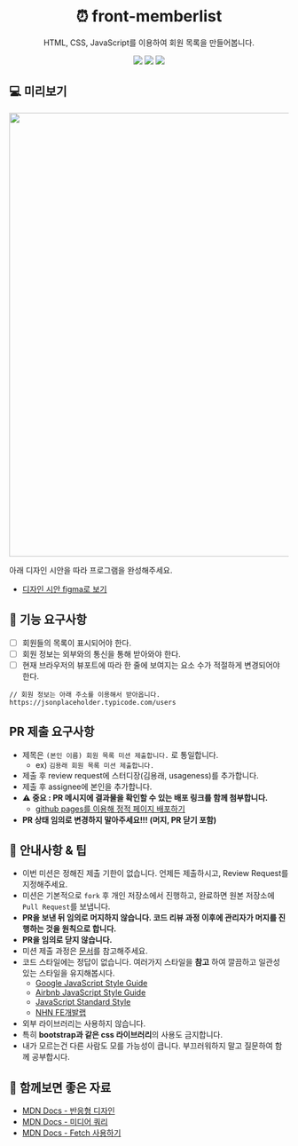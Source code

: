 <h1 align="middle">⏰ front-memberlist</h1>
<p align="middle">HTML, CSS, JavaScript를 이용하여 회원 목록을 만들어봅니다.</p>
<p align="middle">
  <img src="https://img.shields.io/badge/language-html-red.svg?style=flat-square"/>
  <img src="https://img.shields.io/badge/language-css-blue.svg?style=flat-square"/>
  <img src="https://img.shields.io/badge/language-js-yellow.svg?style=flat-square"/>
</p>

## 💻 미리보기

<div align="middle">
  <img width="800" src="https://user-images.githubusercontent.com/28296575/221106921-98389aa5-cbfc-40c3-8891-e7f7094f32d9.png">
</div>

아래 디자인 시안을 따라 프로그램을 완성해주세요.

- [디자인 시안 figma로 보기](https://www.figma.com/file/3tov6oaVln2gMOv97uMLqI/%ED%9A%8C%EC%9B%90-%EB%AA%A9%EB%A1%9D-%EC%8B%9C%EC%95%88?t=gW9rB4FtxVgNdLZG-1)

## 🎯 기능 요구사항

- [ ] 회원들의 목록이 표시되어야 한다.
- [ ] 회원 정보는 외부와의 통신을 통해 받아와야 한다.
- [ ] 현재 브라우저의 뷰포트에 따라 한 줄에 보여지는 요소 수가 적절하게 변경되어야 한다.

```
// 회원 정보는 아래 주소를 이용해서 받아옵니다.
https://jsonplaceholder.typicode.com/users
```

## PR 제출 요구사항

- 제목은 `(본인 이름) 회원 목록 미션 제출합니다.` 로 통일합니다.
  - ex) `김용래 회원 목록 미션 제출합니다.`
- 제출 후 review request에 스터디장(김용래, usageness)를 추가합니다.
- 제출 후 assignee에 본인을 추가합니다.
- **⚠ 중요 : PR 메시지에 결과물을 확인할 수 있는 배포 링크를 함께 첨부합니다.**
  - [github pages를 이용해 정적 페이지 배포하기](https://usage.tistory.com/168)
- **PR 상태 임의로 변경하지 말아주세요!!! (머지, PR 닫기 포함)**

## 📰 안내사항 & 팁

- 이번 미션은 정해진 제출 기한이 없습니다. 언제든 제출하시고, Review Request를 지정해주세요.
- 미션은 기본적으로 `fork` 후 개인 저장소에서 진행하고, 완료하면 원본 저장소에 `Pull Request`를 보냅니다.
- **PR을 보낸 뒤 임의로 머지하지 않습니다. 코드 리뷰 과정 이후에 관리자가 머지를 진행하는 것을 원칙으로 합니다.**
- **PR을 임의로 닫지 않습니다.**
- 미션 제출 과정은 [문서](https://github.com/TeamCrazyPerformance/docs/blob/main/%EC%8A%A4%ED%84%B0%EB%94%94%20%EB%AC%B8%EC%84%9C/mission_guide.md)를 참고해주세요.
- 코드 스타일에는 정답이 없습니다. 여러가지 스타일을 **참고** 하여 깔끔하고 일관성 있는 스타일을 유지해봅시다.
  - [Google JavaScript Style Guide](https://google.github.io/styleguide/jsguide.html)
  - [Airbnb JavaScript Style Guide](https://github.com/airbnb/javascript)
  - [JavaScript Standard Style](https://standardjs.com/)
  - [NHN FE개발랩](https://ui.toast.com/fe-guide/ko_CODING-CONVENTION/)
- 외부 라이브러리는 사용하지 않습니다.
- 특히 **bootstrap과 같은 css 라이브러리**의 사용도 금지합니다.
- 내가 모르는건 다른 사람도 모를 가능성이 큽니다. 부끄러워하지 말고 질문하여 함께 공부합시다.

## 📖 함께보면 좋은 자료

- [MDN Docs - 반응형 디자인](https://developer.mozilla.org/ko/docs/Learn/CSS/CSS_layout/Responsive_Design)
- [MDN Docs - 미디어 쿼리](https://developer.mozilla.org/ko/docs/Web/CSS/Media_Queries)
- [MDN Docs - Fetch 사용하기](https://developer.mozilla.org/ko/docs/Web/API/Fetch_API/Using_Fetch)
